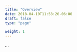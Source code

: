 ```yaml
---
title: "Overview"
date: 2018-04-10T11:58:26-06:00
draft: false
type: "page"

weight: 1
---
```


...








